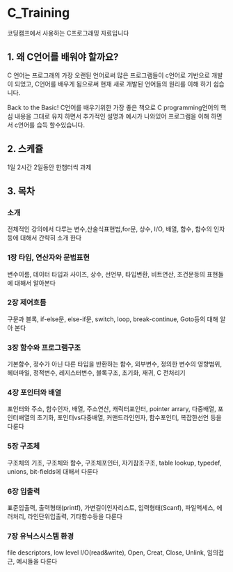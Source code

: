 # C_Training
코딩캠프에서 사용하는 C프로그래밍 자료입니다

## 1. 왜 C언어를 배워야 할까요?

C 언어는 프로그래의 가장 오랜된 언어로써 많은 프로그램들이 c언어로 기반으로 개발이 되었고, C언어를 배우게 됨으로써 현재 새로 개발된 언어들의 원리를 이해 하기 쉽습니다.

Back to the Basic! C언어를 배우기위한 가장 좋은 책으로 C programming언어의 핵심 내용을 그대로 유지 하면서 추가적인 설명과 예시가 나와있어 프로그램을 이해 하면서 c언어를 습득 할수있습니다.

## 2. 스케쥴

1일 2시간
2일동안 한챕터씩
과제

## 3. 목차

### 소개 
전체적인 강의에서 다루는 변수,산술식표현법,for문, 상수, I/O, 배열, 함수, 함수의 인자등에 대해서 간략히 소개 한다 

### 1장 타입, 연산자와 문법표현

변수이름, 데이터 타입과 사이즈, 상수, 선언부, 타입변환, 비트연산, 조건문등의 표현들에 대해서 알아본다

### 2장 제어흐름

구문과 블록, if-else문, else-if문, switch, loop, break-continue, Goto등의 대해 알아 본다

### 3장 함수와 프로그램구조

기본함수, 정수가 아닌 다른 타입을 반환하는 함수, 외부변수, 정의한 변수의 영향범위, 헤더파일, 정적변수, 레지스터변수, 블록구조, 초기화, 재귀, C 전처리기

### 4장 포인터와 배열

포인터와 주소, 함수인자, 배열, 주소연산, 캐릭터포인터, pointer arrary, 다중배열, 포인터배열의 초기화, 포인터vs다중배열, 커맨드라인인자, 함수포인터, 복잡한선언 등을 다룬다

### 5장 구조체

구조체의 기초, 구조체와 함수, 구조체포인터, 자기참조구조, table lookup, typedef, unions, bit-fields에 대해서 다룬다

### 6장 입출력

표준입출력, 출력형태(printf), 가변길이인자리스트, 입력형태(Scanf), 파일액세스, 에러처리, 라인단위입출력, 기타함수등을 다룬다

### 7장 유닉스시스템 환경

file descriptors, low level I/O(read&write), Open, Creat, Close, Unlink, 임의접근, 예시들을 다룬다
